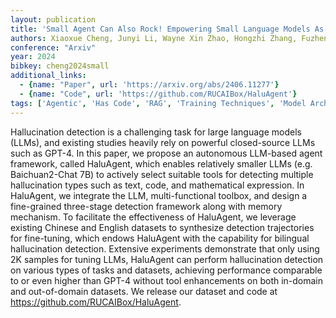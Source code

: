 ```yaml
---
layout: publication
title: 'Small Agent Can Also Rock! Empowering Small Language Models As Hallucination Detector'
authors: Xiaoxue Cheng, Junyi Li, Wayne Xin Zhao, Hongzhi Zhang, Fuzheng Zhang, Di Zhang, Kun Gai, Ji-rong Wen
conference: "Arxiv"
year: 2024
bibkey: cheng2024small
additional_links:
  - {name: "Paper", url: 'https://arxiv.org/abs/2406.11277'}
  - {name: "Code", url: 'https://github.com/RUCAIBox/HaluAgent'}
tags: ['Agentic', 'Has Code', 'RAG', 'Training Techniques', 'Model Architecture', 'Tools', 'Fine-Tuning', 'GPT', 'Pretraining Methods']
---
```

Hallucination detection is a challenging task for large language models
(LLMs), and existing studies heavily rely on powerful closed-source LLMs such
as GPT-4. In this paper, we propose an autonomous LLM-based agent framework,
called HaluAgent, which enables relatively smaller LLMs (e.g. Baichuan2-Chat
7B) to actively select suitable tools for detecting multiple hallucination
types such as text, code, and mathematical expression. In HaluAgent, we
integrate the LLM, multi-functional toolbox, and design a fine-grained
three-stage detection framework along with memory mechanism. To facilitate the
effectiveness of HaluAgent, we leverage existing Chinese and English datasets
to synthesize detection trajectories for fine-tuning, which endows HaluAgent
with the capability for bilingual hallucination detection. Extensive
experiments demonstrate that only using 2K samples for tuning LLMs, HaluAgent
can perform hallucination detection on various types of tasks and datasets,
achieving performance comparable to or even higher than GPT-4 without tool
enhancements on both in-domain and out-of-domain datasets. We release our
dataset and code at https://github.com/RUCAIBox/HaluAgent.
